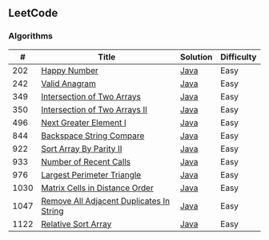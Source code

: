 ## LeetCode

### Algorithms

| # | Title | Solution | Difficulty |
|---| ----- | -------- | ---------- |
|202|[Happy Number](https://leetcode.com/problems/happy-number/)|[Java](https://github.com/CloneableX/leetcode/tree/master/src/hashtable/happyNum)|Easy|
|242|[Valid Anagram](https://leetcode.com/problems/valid-anagram/)|[Java](https://github.com/CloneableX/leetcode/tree/master/src/sort/validAnagram)|Easy|
|349|[Intersection of Two Arrays](https://leetcode.com/problems/intersection-of-two-arrays/)|[Java](https://github.com/CloneableX/leetcode/tree/master//src/sort/sort.intersectionOfTwoArrays)|Easy|
|350|[Intersection of Two Arrays II](https://leetcode.com/problems/intersection-of-two-arrays-ii/)|[Java](https://github.com/CloneableX/leetcode/tree/master/src/sort/sort.intersectionOfTwoArraysII)|Easy|
|496|[Next Greater Element I](https://leetcode.com/problems/next-greater-element-i/)|[Java](https://github.com/CloneableX/leetcode/tree/master/src/stack/nextGreaterElementI)|Easy|
|844|[Backspace String Compare](https://leetcode.com/problems/backspace-string-compare/)|[Java](https://github.com/CloneableX/leetcode/tree/master/src/stack/backspaceStringCompare)|Easy|
|922|[Sort Array By Parity II](https://leetcode.com/problems/sort-array-by-parity-ii/)|[Java](https://github.com/CloneableX/leetcode/tree/master/src/sort/sortArrayByParityII)|Easy|
|933|[Number of Recent Calls](https://leetcode.com/problems/number-of-recent-calls/)|[Java](https://github.com/CloneableX/leetcode/tree/master/src/queue/numberOfRecentCalls)|Easy|
|976|[Largest Perimeter Triangle](https://leetcode.com/problems/largest-perimeter-triangle/)|[Java](https://github.com/CloneableX/leetcode/tree/master/src/sort/largestPerimeterTriangle)|Easy|
|1030|[Matrix Cells in Distance Order](https://leetcode.com/problems/matrix-cells-in-distance-order/)|[Java](https://github.com/CloneableX/leetcode/tree/master/src/sort/matrixCellsinDistanceOrder)|Easy|
|1047|[Remove All Adjacent Duplicates In String](https://leetcode.com/problems/remove-all-adjacent-duplicates-in-string/)|[Java](https://github.com/CloneableX/leetcode/tree/master/src/stack/removeAllAdjacentDuplicatesInString)|Easy|
|1122|[Relative Sort Array](https://leetcode.com/problems/relative-sort-array/)|[Java](https://github.com/CloneableX/leetcode/tree/master/src/sort/relativeSortArray)|Easy|
